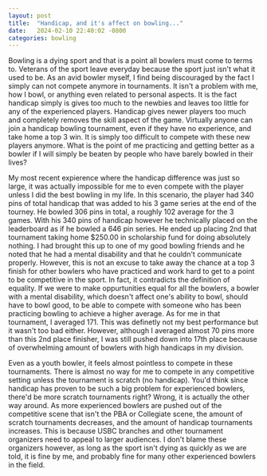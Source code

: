 ```yaml
---
layout: post
title:  "Handicap, and it's affect on bowling..."
date:   2024-02-10 22:40:02 -0800
categories: bowling
---
```

Bowling is a dying sport and that is a point all bowlers must come to terms to. Veterans of the sport leave everyday because the sport just isn't what it used to be.
As an avid bowler myself, I find being discouraged by the fact I simply can not compete anymore in tournaments. It isn't a problem with me, how I bowl, or anything even related
to personal aspects. It is the fact handicap simply is gives too much to the newbies and leaves too little for any of the experienced players. Handicap gives newer players too much
and completely removes the skill aspect of the game. Virtually anyone can join a handicap bowling tournament, even if they have no experience, and take home a top 3 win.
It is simply too difficult to compete with these new players anymore. What is the point of me practicing and getting better as a bowler if I will simply be beaten by people who
have barely bowled in their lives?

My most recent expierence where the handicap difference was just so large, it was actually impossible for me to even compete with the player unless I did the best bowling in my life.
In this scenario, the player had 340 pins of total handicap that was added to his 3 game series at the end of the tourney. He bowled 306 pins in total, a roughly 102 average for the 3 games. With his 340 pins of handicap however he technically placed on the leaderboard as if he bowled a 646 pin series. He ended up placing 2nd that tournament taking home $250.00 in scholarship fund for doing absolutely nothing. I had brought this up to one of my good bowling friends and he noted that he had a mental disability and that he couldn't communicate properly. However, this is not an excuse to take away the chance at a top 3 finish for other bowlers who have practiced and work hard to get to a point to be competitive in the sport. In fact, it contradicts the definition of equality. If we were to make oppurtunities equal for all the bowlers, a bowler with a mental disability, which doesn't affect one's ability to bowl, should have to bowl good, to be able to compete with someone who has been practicing bowling to achieve a higher average. As for me in that tournament, I averaged 171. This was definetly not my best performance but it wasn't too bad either. However, although I averaged almost 70 pins more than this 2nd place finisher, I was still pushed down into 17th place because of overwhelming amount of bowlers with high handicaps in my division.

Even as a youth bowler, it feels almost pointless to compete in these tournaments. There is almost no way for me to compete in any competitive setting unless the tournament is scratch (no handicap). You'd think since handicap has proven to be such a big problem for experienced bowlers, there'd be more scratch tournaments right? Wrong, it is actually the other way around. As more experienced bowlers are pushed out of the competitive scene that isn't the PBA or Collegiate scene, the amount of scratch tournaments decreases, and the amount of handicap tournaments increases. This is because USBC branches and other tournament organizers need to appeal to larger audiences. I don't blame these organizers however, as long as the sport isn't dying as quickly as we are told, it is fine by me, and probably fine for many other experienced bowlers in the field.
